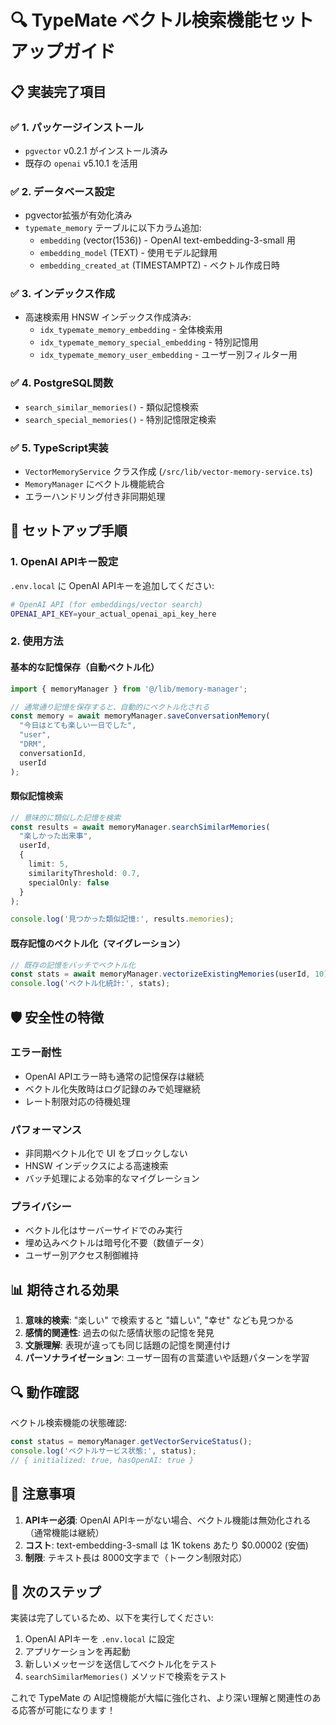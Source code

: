 # 🔍 TypeMate ベクトル検索機能セットアップガイド

## 📋 実装完了項目

### ✅ 1. パッケージインストール
- `pgvector` v0.2.1 がインストール済み
- 既存の `openai` v5.10.1 を活用

### ✅ 2. データベース設定
- pgvector拡張が有効化済み
- `typemate_memory` テーブルに以下カラム追加:
  - `embedding` (vector(1536)) - OpenAI text-embedding-3-small 用
  - `embedding_model` (TEXT) - 使用モデル記録用
  - `embedding_created_at` (TIMESTAMPTZ) - ベクトル作成日時

### ✅ 3. インデックス作成
- 高速検索用 HNSW インデックス作成済み:
  - `idx_typemate_memory_embedding` - 全体検索用
  - `idx_typemate_memory_special_embedding` - 特別記憶用
  - `idx_typemate_memory_user_embedding` - ユーザー別フィルター用

### ✅ 4. PostgreSQL関数
- `search_similar_memories()` - 類似記憶検索
- `search_special_memories()` - 特別記憶限定検索

### ✅ 5. TypeScript実装
- `VectorMemoryService` クラス作成 (`/src/lib/vector-memory-service.ts`)
- `MemoryManager` にベクトル機能統合
- エラーハンドリング付き非同期処理

## 🔧 セットアップ手順

### 1. OpenAI APIキー設定
`.env.local` に OpenAI APIキーを追加してください:

```bash
# OpenAI API (for embeddings/vector search)
OPENAI_API_KEY=your_actual_openai_api_key_here
```

### 2. 使用方法

#### 基本的な記憶保存（自動ベクトル化）
```typescript
import { memoryManager } from '@/lib/memory-manager';

// 通常通り記憶を保存すると、自動的にベクトル化される
const memory = await memoryManager.saveConversationMemory(
  "今日はとても楽しい一日でした",
  "user",
  "DRM",
  conversationId,
  userId
);
```

#### 類似記憶検索
```typescript
// 意味的に類似した記憶を検索
const results = await memoryManager.searchSimilarMemories(
  "楽しかった出来事",
  userId,
  {
    limit: 5,
    similarityThreshold: 0.7,
    specialOnly: false
  }
);

console.log('見つかった類似記憶:', results.memories);
```

#### 既存記憶のベクトル化（マイグレーション）
```typescript
// 既存の記憶をバッチでベクトル化
const stats = await memoryManager.vectorizeExistingMemories(userId, 10);
console.log('ベクトル化統計:', stats);
```

## 🛡️ 安全性の特徴

### エラー耐性
- OpenAI APIエラー時も通常の記憶保存は継続
- ベクトル化失敗時はログ記録のみで処理継続
- レート制限対応の待機処理

### パフォーマンス
- 非同期ベクトル化で UI をブロックしない
- HNSW インデックスによる高速検索
- バッチ処理による効率的なマイグレーション

### プライバシー
- ベクトル化はサーバーサイドでのみ実行
- 埋め込みベクトルは暗号化不要（数値データ）
- ユーザー別アクセス制御維持

## 📊 期待される効果

1. **意味的検索**: "楽しい" で検索すると "嬉しい", "幸せ" なども見つかる
2. **感情的関連性**: 過去の似た感情状態の記憶を発見
3. **文脈理解**: 表現が違っても同じ話題の記憶を関連付け
4. **パーソナライゼーション**: ユーザー固有の言葉遣いや話題パターンを学習

## 🔍 動作確認

ベクトル検索機能の状態確認:
```typescript
const status = memoryManager.getVectorServiceStatus();
console.log('ベクトルサービス状態:', status);
// { initialized: true, hasOpenAI: true }
```

## 📝 注意事項

1. **APIキー必須**: OpenAI APIキーがない場合、ベクトル機能は無効化される（通常機能は継続）
2. **コスト**: text-embedding-3-small は 1K tokens あたり $0.00002 (安価)
3. **制限**: テキスト長は 8000文字まで（トークン制限対応）

## 🚀 次のステップ

実装は完了しているため、以下を実行してください:

1. OpenAI APIキーを `.env.local` に設定
2. アプリケーションを再起動
3. 新しいメッセージを送信してベクトル化をテスト
4. `searchSimilarMemories()` メソッドで検索をテスト

これで TypeMate の AI記憶機能が大幅に強化され、より深い理解と関連性のある応答が可能になります！